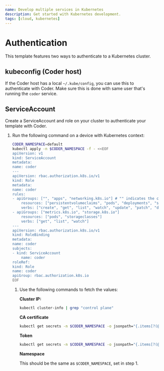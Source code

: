 ```yaml
---
name: Develop multiple services in Kubernetes
description: Get started with Kubernetes development.
tags: [cloud, kubernetes]
---
```


# Authentication

This template features two ways to authenticate to a Kubernetes cluster.

## kubeconfig (Coder host)

If the Coder host has a local `~/.kube/config`, you can use this to authenticate
with Coder. Make sure this is done with same user that's running the `coder` service.

## ServiceAccount

Create a ServiceAccount and role on your cluster to authenticate your template with Coder.

1. Run the following command on a device with Kubernetes context:

    ```sh
    CODER_NAMESPACE=default
    kubectl apply -n $CODER_NAMESPACE -f - <<EOF
    apiVersion: v1
    kind: ServiceAccount
    metadata:
    name: coder
    ---
    apiVersion: rbac.authorization.k8s.io/v1
    kind: Role
    metadata:
    name: coder
    rules:
    - apiGroups: ["", "apps", "networking.k8s.io"] # "" indicates the core API group
        resources: ["persistentvolumeclaims", "pods", "deployments", "services", "secrets", "pods/exec","pods/log", "events", "networkpolicies", "serviceaccounts"]
        verbs: ["create", "get", "list", "watch", "update", "patch", "delete", "deletecollection"]
    - apiGroups: ["metrics.k8s.io", "storage.k8s.io"]
        resources: ["pods", "storageclasses"]
        verbs: ["get", "list", "watch"]
    ---
    apiVersion: rbac.authorization.k8s.io/v1
    kind: RoleBinding
    metadata:
    name: coder
    subjects:
    - kind: ServiceAccount
        name: coder
    roleRef:
    kind: Role
    name: coder
    apiGroup: rbac.authorization.k8s.io
    EOF
    ```

   1. Use the following commands to fetch the values:

        **Cluster IP:**

        ```sh
        kubectl cluster-info | grep "control plane"
        ```

        **CA certificate**

        ```sh
        kubectl get secrets -n $CODER_NAMESPACE -o jsonpath="{.items[?(@.metadata.annotations['kubernetes\.io/service-account\.name']=='coder')].data['ca\.crt']}{'\n'}"
        ```

        **Token**

        ```sh
        kubectl get secrets -n $CODER_NAMESPACE -o jsonpath="{.items[?(@.metadata.annotations['kubernetes\.io/service-account\.name']=='coder')].data['token']}{'\n'}"
        ```

        **Namespace**

        This should be the same as `$CODER_NAMESPACE`, set in step 1.
